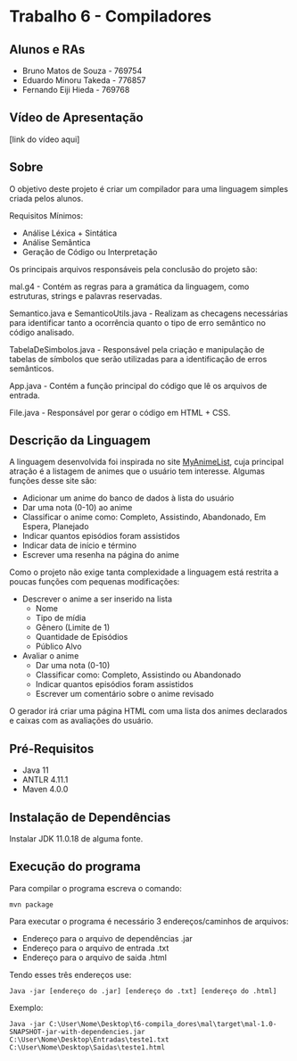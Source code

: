 # Trabalho 6 - Compiladores

## Alunos e RAs

- Bruno Matos de Souza - 769754
- Eduardo Minoru Takeda - 776857
- Fernando Eiji Hieda - 769768

## Vídeo de Apresentação
[link do vídeo aqui]

## Sobre

O objetivo deste projeto é criar um compilador para uma linguagem simples criada pelos alunos.

Requisitos Mínimos:
- Análise Léxica + Sintática
- Análise Semântica
- Geração de Código ou Interpretação


Os principais arquivos responsáveis pela conclusão do projeto são:

mal.g4 - Contém as regras para a gramática da linguagem, como estruturas, strings e palavras reservadas.

Semantico.java e SemanticoUtils.java - Realizam as checagens necessárias para identificar tanto a ocorrência quanto o tipo de erro semântico no código analisado.

TabelaDeSimbolos.java - Responsável pela criação e manipulação de tabelas de símbolos que serão utilizadas para a identificação de erros semânticos.

App.java - Contém a função principal do código que lê os arquivos de entrada.

File.java - Responsável por gerar o código em HTML + CSS.

## Descrição da Linguagem

A linguagem desenvolvida foi inspirada no site [MyAnimeList](https://myanimelist.net/), cuja principal atração é a listagem de animes que o usuário tem interesse. Algumas funções desse site são:
- Adicionar um anime do banco de dados à lista do usuário
- Dar uma nota (0-10) ao anime
- Classificar o anime como: Completo, Assistindo, Abandonado, Em Espera, Planejado
- Indicar quantos episódios foram assistidos
- Indicar data de início e término
- Escrever uma resenha na página do anime

Como o projeto não exige tanta complexidade a linguagem está restrita a poucas funções com pequenas modificações:
- Descrever o anime a ser inserido na lista
    - Nome
    - Tipo de mídia
    - Gênero (Limite de 1)
    - Quantidade de Episódios
    - Público Alvo
- Avaliar o anime
    - Dar uma nota (0-10)
    - Classificar como: Completo, Assistindo ou Abandonado
    - Indicar quantos episódios foram assistidos
    - Escrever um comentário sobre o anime revisado

O gerador irá criar uma página HTML com uma lista dos animes declarados e caixas com as avaliações do usuário.

## Pré-Requisitos

- Java 11
- ANTLR 4.11.1
- Maven 4.0.0

## Instalação de Dependências

Instalar JDK 11.0.18 de alguma fonte.

## Execução do programa

Para compilar o programa escreva o comando:
```
mvn package
```

Para executar o programa é necessário 3 endereços/caminhos de arquivos:
- Endereço para o arquivo de dependências .jar
- Endereço para o arquivo de entrada .txt
- Endereço para o arquivo de saida .html

Tendo esses três endereços use:
```
Java -jar [endereço do .jar] [endereço do .txt] [endereço do .html]
```

Exemplo:
```
Java -jar C:\User\Nome\Desktop\t6-compila_dores\mal\target\mal-1.0-SNAPSHOT-jar-with-dependencies.jar C:\User\Nome\Desktop\Entradas\teste1.txt C:\User\Nome\Desktop\Saidas\teste1.html
```